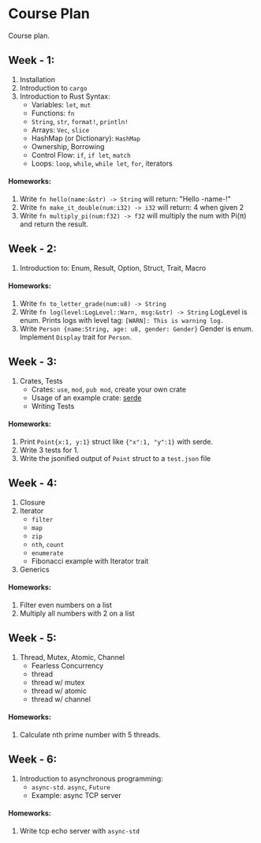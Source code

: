 # Course Plan
Course plan.

## Week - 1:
1. Installation
2. Introduction to `cargo`
3. Introduction to Rust Syntax:
	- Variables: `let`, `mut`
	- Functions: `fn`
	- `String`, `str`, `format!`, `println!`
	- Arrays: `Vec`, `slice`
	- HashMap (or Dictionary): `HashMap`
	- Ownership, Borrowing
	- Control Flow: `if`, `if let`, `match`
	- Loops: `loop`, `while`, `while let`, `for`, iterators
#### Homeworks:
1. Write `fn hello(name:&str) -> String` will return: "Hello -name-!"
2. Write `fn make_it_double(num:i32) -> i32` will return: 4 when given 2
3. Write `fn multiply_pi(num:f32) -> f32` will multiply the num with Pi(π) and return the result.
## Week - 2:
1. Introduction to: Enum, Result, Option, Struct, Trait, Macro
#### Homeworks:
1. Write `fn to_letter_grade(num:u8) -> String`
2. Write `fn log(level:LogLevel::Warn, msg:&str) -> String` LogLevel is enum. Prints logs with level tag: `[WARN]: This is warning log.`
3. Write `Person {name:String, age: u8, gender: Gender}` Gender is enum. Implement `Display` trait for `Person`.
## Week - 3:
1. Crates, Tests
	- Crates: `use`, `mod`, `pub mod`, create your own crate
	- Usage of an example crate: [serde](https://docs.rs/serde/latest/serde/index.html)
	- Writing Tests
#### Homeworks:
1. Print `Point{x:1, y:1}` struct like `{"x":1, "y":1}` with serde.
2. Write 3 tests for 1.
3. Write the jsonified output of `Point` struct to a `test.json` file
## Week - 4:
1. Closure
2. Iterator
	- `filter`
	- `map`
	- `zip`
	- `nth`, `count`
	- `enumerate`
	- Fibonacci example with Iterator trait
3. Generics
#### Homeworks:
1. Filter even numbers on a list
2. Multiply all numbers with 2 on a list
## Week - 5:
1. Thread, Mutex, Atomic, Channel
	- Fearless Concurrency
	- thread
	- thread w/ mutex
	- thread w/ atomic
	- thread w/ channel
#### Homeworks:
1. Calculate nth prime number with 5 threads.
## Week - 6:
1. Introduction to asynchronous programming:
	- `async-std`. `async`, `Future`
	- Example: async TCP server
#### Homeworks:
1. Write tcp echo server with `async-std`

